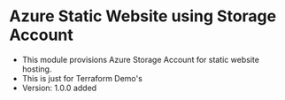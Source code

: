 # Azure Static Website using Storage Account
- This module provisions Azure Storage Account for static website hosting.
- This is just for Terraform Demo's
- Version: 1.0.0 added


